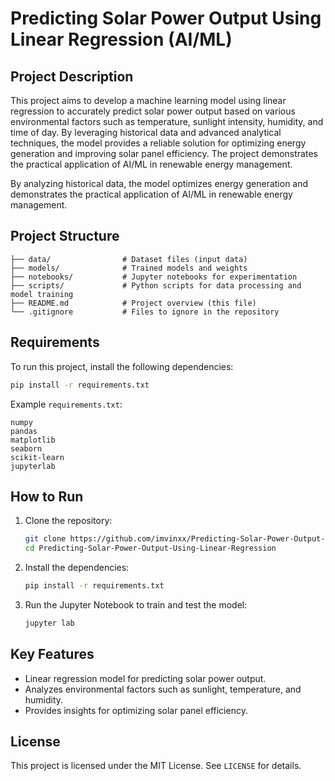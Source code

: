 # Predicting Solar Power Output Using Linear Regression (AI/ML)

## Project Description
This project aims to develop a machine learning model using linear regression to accurately predict solar power output based on various environmental factors such as temperature, sunlight intensity, humidity, and time of day. By leveraging historical data and advanced analytical techniques, the model provides a reliable solution for optimizing energy generation and improving solar panel efficiency. The project demonstrates the practical application of AI/ML in renewable energy management.


By analyzing historical data, the model optimizes energy generation and demonstrates the practical application of AI/ML in renewable energy management.

## Project Structure
```
├── data/                # Dataset files (input data)
├── models/              # Trained models and weights
├── notebooks/           # Jupyter notebooks for experimentation
├── scripts/             # Python scripts for data processing and model training
├── README.md            # Project overview (this file)
└── .gitignore           # Files to ignore in the repository
```

## Requirements
To run this project, install the following dependencies:
```bash
pip install -r requirements.txt
```
Example `requirements.txt`:
```
numpy
pandas
matplotlib
seaborn
scikit-learn
jupyterlab
```

## How to Run
1. Clone the repository:
   ```bash
   git clone https://github.com/imvinxx/Predicting-Solar-Power-Output-Using-Linear-Regression.git
   cd Predicting-Solar-Power-Output-Using-Linear-Regression
   ```
2. Install the dependencies:
   ```bash
   pip install -r requirements.txt
   ```
3. Run the Jupyter Notebook to train and test the model:
   ```bash
   jupyter lab
   ```

## Key Features
- Linear regression model for predicting solar power output.
- Analyzes environmental factors such as sunlight, temperature, and humidity.
- Provides insights for optimizing solar panel efficiency.


## License
This project is licensed under the MIT License. See `LICENSE` for details.
